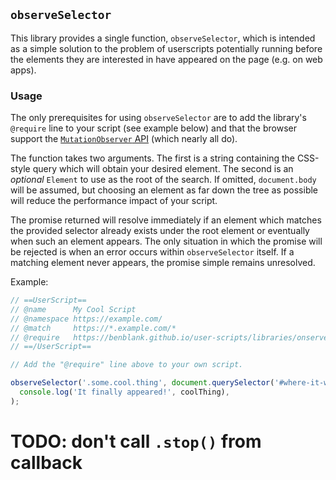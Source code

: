 ## `observeSelector`

This library provides a single function, `observeSelector`, which is intended as
a simple solution to the problem of userscripts potentially running before the
elements they are interested in have appeared on the page (e.g. on web apps).

### Usage

The only prerequisites for using `observeSelector` are to add the library's
`@require` line to your script (see example below) and that the browser support
the [`MutationObserver` API][mutation-observer] (which nearly all do).

The function takes two arguments. The first is a string containing the CSS-style
query which will obtain your desired element. The second is an _optional_
`Element` to use as the root of the search. If omitted, `document.body` will be
assumed, but choosing an element as far down the tree as possible will reduce
the performance impact of your script.

The promise returned will resolve immediately if an element which matches the
provided selector already exists under the root element or eventually when such
an element appears. The only situation in which the promise will be rejected is
when an error occurs within `observeSelector` itself. If a matching element
never appears, the promise simple remains unresolved.

Example:

```javascript
// ==UserScript==
// @name      My Cool Script
// @namespace https://example.com/
// @match     https://*.example.com/*
// @require   https://benblank.github.io/user-scripts/libraries/onserve-selector.lib.js?v=1.0.0
// ==/UserScript==

// Add the "@require" line above to your own script.

observeSelector('.some.cool.thing', document.querySelector('#where-it-will-be')).then((coolThing) =>
  console.log('It finally appeared!', coolThing),
);
```

# TODO: don't call `.stop()` from callback

[mutation-observer]: https://developer.mozilla.org/en-us/docs/web/api/mutationobserver
